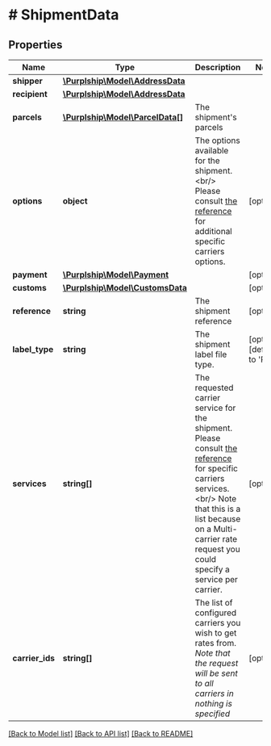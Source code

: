 # # ShipmentData

## Properties

Name | Type | Description | Notes
------------ | ------------- | ------------- | -------------
**shipper** | [**\Purplship\Model\AddressData**](AddressData.md) |  |
**recipient** | [**\Purplship\Model\AddressData**](AddressData.md) |  |
**parcels** | [**\Purplship\Model\ParcelData[]**](ParcelData.md) | The shipment&#39;s parcels |
**options** | **object** | The options available for the shipment.&lt;br/&gt; Please consult [the reference](#operation/references) for additional specific carriers options. | [optional]
**payment** | [**\Purplship\Model\Payment**](Payment.md) |  | [optional]
**customs** | [**\Purplship\Model\CustomsData**](CustomsData.md) |  | [optional]
**reference** | **string** | The shipment reference | [optional]
**label_type** | **string** | The shipment label file type. | [optional] [default to 'PDF']
**services** | **string[]** | The requested carrier service for the shipment.  Please consult [the reference](#operation/references) for specific carriers services.&lt;br/&gt; Note that this is a list because on a Multi-carrier rate request you could specify a service per carrier. | [optional]
**carrier_ids** | **string[]** | The list of configured carriers you wish to get rates from.  *Note that the request will be sent to all carriers in nothing is specified* | [optional]

[[Back to Model list]](../../README.md#models) [[Back to API list]](../../README.md#endpoints) [[Back to README]](../../README.md)
